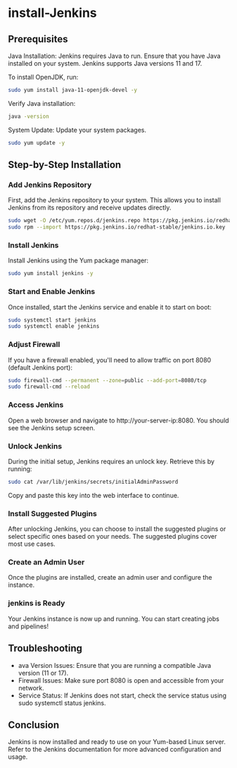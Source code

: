 # install-Jenkins
## Prerequisites

Java Installation: Jenkins requires Java to run. Ensure that you have Java installed on your system. Jenkins supports Java versions 11 and 17.

To install OpenJDK, run:
```bash
sudo yum install java-11-openjdk-devel -y
```

Verify Java installation:
```bash
java -version
```

System Update: Update your system packages.
```bash
sudo yum update -y
```

## Step-by-Step Installation

### Add Jenkins Repository

First, add the Jenkins repository to your system. This allows you to install Jenkins from its repository and receive updates directly.
```bash
sudo wget -O /etc/yum.repos.d/jenkins.repo https://pkg.jenkins.io/redhat-stable/jenkins.repo
sudo rpm --import https://pkg.jenkins.io/redhat-stable/jenkins.io.key
```

### Install Jenkins

Install Jenkins using the Yum package manager:
```bash
sudo yum install jenkins -y
```

### Start and Enable Jenkins

Once installed, start the Jenkins service and enable it to start on boot:
```bash
sudo systemctl start jenkins
sudo systemctl enable jenkins
```

### Adjust Firewall

If you have a firewall enabled, you'll need to allow traffic on port 8080 (default Jenkins port):
```bash
sudo firewall-cmd --permanent --zone=public --add-port=8080/tcp
sudo firewall-cmd --reload
```

### Access Jenkins

Open a web browser and navigate to http://your-server-ip:8080. You should see the Jenkins setup screen.

### Unlock Jenkins

During the initial setup, Jenkins requires an unlock key. Retrieve this by running:
```bash
sudo cat /var/lib/jenkins/secrets/initialAdminPassword
```
Copy and paste this key into the web interface to continue.

###  Install Suggested Plugins

After unlocking Jenkins, you can choose to install the suggested plugins or select specific ones based on your needs. The suggested plugins cover most use cases.

### Create an Admin User

Once the plugins are installed, create an admin user and configure the instance.

### jenkins is Ready

Your Jenkins instance is now up and running. You can start creating jobs and pipelines!

## Troubleshooting
- ava Version Issues: Ensure that you are running a compatible Java version (11 or 17).
- Firewall Issues: Make sure port 8080 is open and accessible from your network.
- Service Status: If Jenkins does not start, check the service status using sudo systemctl status jenkins.

## Conclusion
Jenkins is now installed and ready to use on your Yum-based Linux server. Refer to the Jenkins documentation for more advanced configuration and usage.

